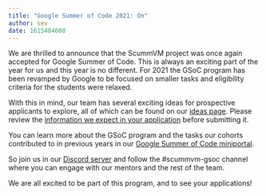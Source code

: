 ```yaml
---
title: "Google Summer of Code 2021: On"
author: sev
date: 1615484008
---
```

We are thrilled to announce that the ScummVM project was once again accepted for Google Summer of Code. This is always an exciting part of the year for us and this year is no different. For 2021 the GSoC program has been revamped by Google to be focused on smaller tasks and eligibility criteria for the students were relaxed.

With this in mind, our team has several exciting ideas for prospective applicants to explore, all of which can be found on our [ideas page](https://wiki.scummvm.org/index.php?title=Summer_of_Code/GSoC_Ideas_2021). Please review the [information we expect in your application](https://wiki.scummvm.org/index.php?title=GSoC_Application) before submitting it.

You can learn more about the GSoC program and the tasks our cohorts contributed to in previous years in our [Google Summer of Code miniportal](https://wiki.scummvm.org/index.php?title=Summer_of_Code).

So join us in our [Discord server](https://discord.gg/4cDsMNtcpG) and follow the #scummvm-gsoc channel where you can engage with our mentors and the rest of the team.

We are all excited to be part of this program, and to see your applications!
